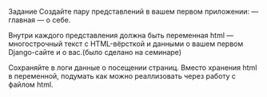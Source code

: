 Задание
Создайте пару представлений в вашем первом приложении:
— главная
— о себе.

Внутри каждого представления должна быть переменная html — многострочный текст с HTML-вёрсткой и данными о вашем первом Django-сайте и о вас.(было сделано на семинаре)

Сохраняйте в логи данные о посещении страниц.
Вместо хранения html в переменной, подумать как можно реаллизовать через работу с файлом html.